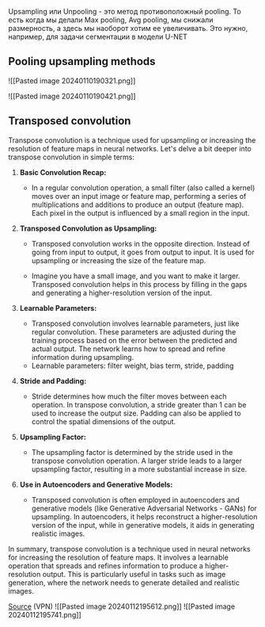 Upsampling или Unpooling - это метод противоположный pooling. То есть когда мы делали Max pooling, Avg pooling, мы снижали размерность, а здесь мы наоборот хотим ее увеличивать. Это нужно, например, для задачи сегментации в модели U-NET

## Pooling upsampling methods

![[Pasted image 20240110190321.png]]

![[Pasted image 20240110190421.png]]

## Transposed convolution

Transpose convolution is a technique used for upsampling or increasing the resolution of feature maps in neural networks. Let's delve a bit deeper into transpose convolution in simple terms:

1. **Basic Convolution Recap:**
    
    - In a regular convolution operation, a small filter (also called a kernel) moves over an input image or feature map, performing a series of multiplications and additions to produce an output (feature map). Each pixel in the output is influenced by a small region in the input.
2. **Transposed Convolution as Upsampling:**
    
    - Transposed convolution works in the opposite direction. Instead of going from input to output, it goes from output to input. It is used for upsampling or increasing the size of the feature map.
        
    - Imagine you have a small image, and you want to make it larger. Transposed convolution helps in this process by filling in the gaps and generating a higher-resolution version of the input.
        
3. **Learnable Parameters:**
    
    - Transposed convolution involves learnable parameters, just like regular convolution. These parameters are adjusted during the training process based on the error between the predicted and actual output. The network learns how to spread and refine information during upsampling.
    - Learnable parameters: filter weight, bias term, stride, padding
1. **Stride and Padding:**
    
    - Stride determines how much the filter moves between each operation. In transpose convolution, a stride greater than 1 can be used to increase the output size. Padding can also be applied to control the spatial dimensions of the output.
5. **Upsampling Factor:**
    
    - The upsampling factor is determined by the stride used in the transpose convolution operation. A larger stride leads to a larger upsampling factor, resulting in a more substantial increase in size.
6. **Use in Autoencoders and Generative Models:**
    
    - Transposed convolution is often employed in autoencoders and generative models (like Generative Adversarial Networks - GANs) for upsampling. In autoencoders, it helps reconstruct a higher-resolution version of the input, while in generative models, it aids in generating realistic images.

In summary, transpose convolution is a technique used in neural networks for increasing the resolution of feature maps. It involves a learnable operation that spreads and refines information to produce a higher-resolution output. This is particularly useful in tasks such as image generation, where the network needs to generate detailed and realistic images.

[Source](https://towardsdatascience.com/what-is-transposed-convolutional-layer-40e5e6e31c11) (VPN)
![[Pasted image 20240112195612.png]]
![[Pasted image 20240112195741.png]]

